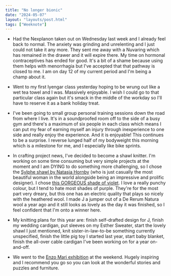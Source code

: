 ```yaml
---
title: "No longer bionic"
date: "2024-05-07"
layout: "layouts/post.html"
tags: ["Weeknote"]
---
```


-   Had the Nexplanon taken out on Wednesday last week and I already feel back to normal. The anxiety was grinding and unrelenting and I just could not take it any more. They sent me away with a Nuvaring which has remained in the drawer and it will expire there. My time on hormonal contraceptives has ended for good. It's a bit of a shame because using them helps with menorrhagia but I've accepted that that pathway is closed to me. I am on day 12 of my current period and I'm being a champ about it.

-   Went to my first Iyengar class yesterday hoping to be wrung out like a wet tea towel and I was. Massively enjoyable. I wish I could go to that particular class again but it's smack in the middle of the workday so I'll have to reserve it as a bank holiday treat.

-   I've been going to small group personal training sessions down the road from where I live. It's in a soundproofed room off to the side of a busy gym and there's a maximum of six people in each class which means I can put my fear of earning myself an injury through inexperience to one side and really enjoy the experience. And it is enjoyable! This continues to be a surprise. I reverse lunged half of my bodyweight this morning which is a milestone for me, and I especially like bike sprints.

-   In crafting project news, I've decided to become a shawl knitter. I'm working on some time consuming but very simple projects at the moment and I am DYING to do something more challenging, so I chose the [Sylphe shawl by Natasja Hornby](https://www.ravelry.com/patterns/library/sylphe-2) (who is just casually the most beautiful woman in the world alongside being an impressive and prolific designer). I chose [this GORGEOUS shade of violet](https://www.dererumnatura.fr/en/yarns/60-ulysse-336.html#/couleur-clematite). I love a really punchy colour, but I tend to hate most shades of purple. They're for the most part very dreary, but this one has an electric quality that plays so nicely with the heathered wool. I made J a jumper out of a De Rerum Natura wool a year ago and it still looks as lovely as the day it was finished, so I feel confident that I'm onto a winner here.

-   My knitting plans for this year are: finish self-drafted design for J, finish my wedding cardigan, put sleeves on my Esther Sweater, start the lovely shawl I just mentioned, knit sister-in-law-to-be something currently unspecified, finish the little pig toy I started last year, start baby blanket, finish the all-over cable cardigan I've been working on for a year on-and-off.

-   We went to the [Enzo Mari exhibition](https://designmuseum.org/exhibitions/enzo-mari) at the weekend. Hugely inspiring and I recommend you go so you can look at the wonderful stories and puzzles and furniture.
